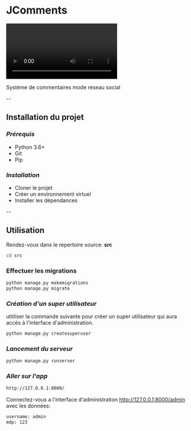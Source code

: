 # JComments


<video src="Vidéo sans titre - Made with Clipchamp.mp4" controls title="Title"></video>

Système de commentaires mode réseau social

--
## Installation du projet

### *Prérequis*

- Python 3.6+
- Git 
- Pip

### *Installation*

- Cloner le projet
- Créer un environnement virtuel
- Installer les dépendances

--
## Utilisation

Rendez-vous dans le repertoire source: **src**

```bash
cd src
```

### Effectuer les migrations

```bash
python manage.py makemigrations
python manage.py migrate
```


### *Création d'un super utilisateur*
utitliser la commande suivante pour créer un super utilisateur qui aura accès à l'interface d'administration.

```bash
python manage.py createsuperuser
```


### *Lancement du serveur*

```bash	
python manage.py runserver
```

### *Aller sur l'app*
    
```bash
http://127.0.0.1:8000/
``` 

Connectez-vous a l'interface d'administration
http://127.0.0.1:8000/admin avec les données:
```bash
username: admin
mdp: 123
``` 

